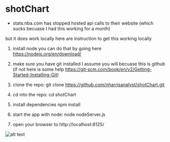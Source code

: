# shotChart

- stats.nba.com has stopped hosted api calls to their website (which sucks becuase I had this working for a month)


but it does work locally here are instruction to get this working locally


1. install node you can do that by going here https://nodejs.org/en/download/

2.	make sure you have git installed I assume you will becuase this is github (if not here is some help https://git-scm.com/book/en/v2/Getting-Started-Installing-Git)

3. clone the repo:
			git clone https://github.com/nharrisanalyst/shotChart.git
			
			
4. cd into the repo:
       cd shotChart
       
5. install dependencies
           npm install

5. start the app with node:
		node nodeServer.js
		
		
6. open your browser to http://localhost:8125/
		
![alt text](https://github.com/nharrisanalyst/shotChart/blob/master/ScreenShot.png)